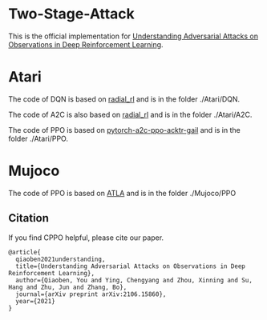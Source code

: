 # Two-Stage-Attack

This is the official implementation for [Understanding Adversarial Attacks on Observations in Deep Reinforcement Learning](https://arxiv.org/pdf/2106.15860.pdf).

Atari
======

The code of DQN is based on [radial_rl](https://github.com/tuomaso/radial_rl) and is in the folder ./Atari/DQN.

The code of A2C is also based on [radial_rl](https://github.com/tuomaso/radial_rl) and is in the folder ./Atari/A2C.

The code of PPO is based on [pytorch-a2c-ppo-acktr-gail](https://github.com/ikostrikov/pytorch-a2c-ppo-acktr-gail) and is in the folder ./Atari/PPO.

Mujoco
======
The code of PPO is based on [ATLA](https://github.com/huanzhang12/ATLA_robust_RL) and is in the folder ./Mujoco/PPO

## Citation

If you find CPPO helpful, please cite our paper.

```
@article{
  qiaoben2021understanding,
  title={Understanding Adversarial Attacks on Observations in Deep Reinforcement Learning},
  author={Qiaoben, You and Ying, Chengyang and Zhou, Xinning and Su, Hang and Zhu, Jun and Zhang, Bo},
  journal={arXiv preprint arXiv:2106.15860},
  year={2021}
}
```
